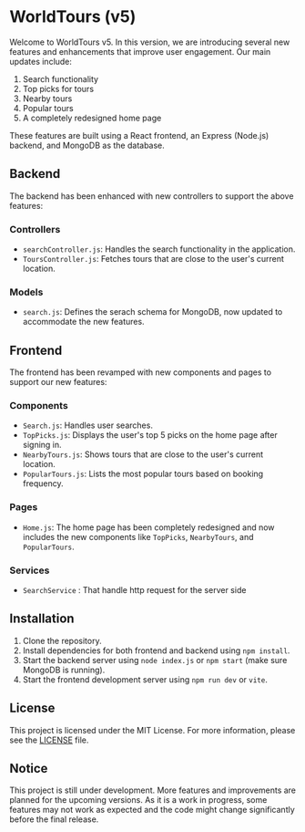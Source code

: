 # WorldTours (v5)

Welcome to WorldTours v5. In this version, we are introducing several new features and enhancements that improve user engagement. Our main updates include:

1. Search functionality
2. Top picks for tours
3. Nearby tours
4. Popular tours
5. A completely redesigned home page

These features are built using a React frontend, an Express (Node.js) backend, and MongoDB as the database.

## Backend

The backend has been enhanced with new controllers to support the above features:

### Controllers

- `searchController.js`: Handles the search functionality in the application.
- `ToursController.js`: Fetches tours that are close to the user's current location.


### Models

- `search.js`: Defines the serach schema for MongoDB, now updated to accommodate the new features.


## Frontend

The frontend has been revamped with new components and pages to support our new features:

### Components

- `Search.js`: Handles user searches.
- `TopPicks.js`: Displays the user's top 5 picks on the home page after signing in.
- `NearbyTours.js`: Shows tours that are close to the user's current location.
- `PopularTours.js`: Lists the most popular tours based on booking frequency.

### Pages

- `Home.js`: The home page has been completely redesigned and now includes the new components like `TopPicks`, `NearbyTours`, and `PopularTours`.
### Services
- `SearchService` : That handle http request for the server side
## Installation

1. Clone the repository.
2. Install dependencies for both frontend and backend using `npm install`.
3. Start the backend server using `node index.js` or `npm start` (make sure MongoDB is running).
4. Start the frontend development server using `npm run dev` or `vite`.

## License

This project is licensed under the MIT License. For more information, please see the [LICENSE](LICENSE) file.

## Notice

This project is still under development. More features and improvements are planned for the upcoming versions. As it is a work in progress, some features may not work as expected and the code might change significantly before the final release.
